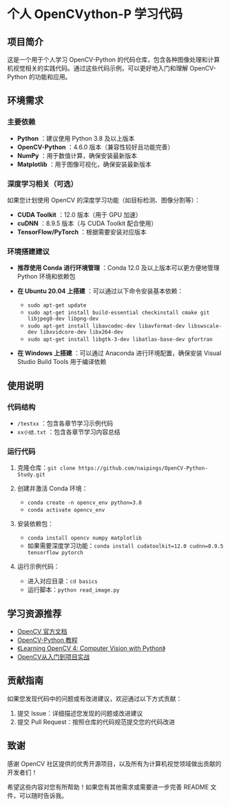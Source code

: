 # 个人 OpenCVython-P 学习代码

## 项目简介

这是一个用于个人学习 OpenCV-Python 的代码仓库，包含各种图像处理和计算机视觉相关的实践代码。通过这些代码示例，可以更好地入门和理解 OpenCV-Python 的功能和应用。

## 环境需求

### 主要依赖

  * **Python** ：建议使用 Python 3.8 及以上版本
  * **OpenCV-Python** ：4.6.0 版本（兼容性较好且功能完善）
  * **NumPy** ：用于数值计算，确保安装最新版本
  * **Matplotlib** ：用于图像可视化，确保安装最新版本

### 深度学习相关（可选）

如果您计划使用 OpenCV 的深度学习功能（如目标检测、图像分割等）：

  * **CUDA Toolkit** ：12.0 版本（用于 GPU 加速）
  * **cuDNN** ：8.9.5 版本（与 CUDA Toolkit 配合使用）
  * **TensorFlow/PyTorch** ：根据需要安装对应版本

### 环境搭建建议

  * **推荐使用 Conda 进行环境管理** ：Conda 12.0 及以上版本可以更方便地管理 Python 环境和依赖包
  * **在 Ubuntu 20.04 上搭建** ：可以通过以下命令安装基本依赖：
    * `sudo apt-get update`
    * `sudo apt-get install build-essential checkinstall cmake git libjpeg8-dev libpng-dev`
    * `sudo apt-get install libavcodec-dev libavformat-dev libswscale-dev libxvidcore-dev libx264-dev`
    * `sudo apt-get install libgtk-3-dev libatlas-base-dev gfortran`

  * **在 Windows 上搭建** ：可以通过 Anaconda 进行环境配置，确保安装 Visual Studio Build Tools 用于编译依赖

## 使用说明

### 代码结构

  * `/testxx` ：包含各章节学习示例代码
  * `xx小结.txt` ：包含各章节学习内容总结

### 运行代码

  1. 克隆仓库：`git clone https://github.com/naipings/OpenCV-Python-Study.git`
  2. 创建并激活 Conda 环境：
     * `conda create -n opencv_env python=3.8`
     * `conda activate opencv_env`

  3. 安装依赖包：
     * `conda install opencv numpy matplotlib`
     * 如果需要深度学习功能：`conda install cudatoolkit=12.0 cudnn=8.9.5 tensorflow pytorch`

  4. 运行示例代码：
     * 进入对应目录：`cd basics`
     * 运行脚本：`python read_image.py`

## 学习资源推荐

  * [OpenCV 官方文档](https://docs.opencv.org/4.x/)
  * [OpenCV-Python 教程](https://docs.opencv.org/4.x/d6/d00/tutorial_py_root.html)
  * [《Learning OpenCV 4: Computer Vision with Python》](https://www.oreilly.com/library/view/learning-opencv-4/9781492051077/)
  * [OpenCV从入门到项目实战](https://blog.csdn.net/lovemy134611/category_10200958.html)

## 贡献指南

如果您发现代码中的问题或有改进建议，欢迎通过以下方式贡献：

  1. 提交 Issue：详细描述您发现的问题或改进建议
  2. 提交 Pull Request：按照仓库的代码规范提交您的代码改进

## 致谢

感谢 OpenCV 社区提供的优秀开源项目，以及所有为计算机视觉领域做出贡献的开发者们！

希望这些内容对您有所帮助！如果您有其他需求或需要进一步完善 README 文件，可以随时告诉我。
